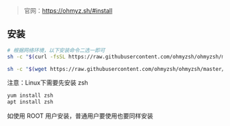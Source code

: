 > 官网：https://ohmyz.sh/#install

## 安装
```bash
# 根据网络环境，以下安装命令二选一即可
sh -c "$(curl -fsSL https://raw.githubusercontent.com/ohmyzsh/ohmyzsh/master/tools/install.sh)"

sh -c "$(wget https://raw.githubusercontent.com/ohmyzsh/ohmyzsh/master/tools/install.sh -O -)"
```

注意：Linux下需要先安装 zsh
```bash
yum install zsh
apt install zsh
```

如使用 ROOT 用户安装，普通用户要使用也要同样安装
